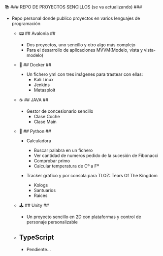 📚 ### REPO DE PROYECTOS SENCILLOS (se va actualizando) ###
- Repo personal donde publico proyectos en varios lenguajes de programación
  
  - 📟 ## Avalonia ##
    - Dos proyectos, uno sencillo y otro algo más complejo
    - Para el desarrollo de aplicaciones MVVM(Modelo, vista y vista-modelo)
      
  - 🐳 ## Docker ##
    - Un fichero yml con tres imágenes para trastear con ellas:
      - Kali Linux
      - Jenkins
      - Metasploit
        
  - ☕ ## JAVA ##
    - Gestor de concesionario sencillo 
        - Clase Coche
        - Clase Main
          
  - 🐍 ## Python ##
    - Calculadora
        - Buscar palabra en un fichero
        - Ver cantidad de numeros pedido de la sucesión de Fibonacci
        - Comprobar primo
        - Calcular temperatura de Cº a Fº
          
    - Tracker gráfico y por consola para TLOZ: Tears Of The Kingdom
        - Kologs
        - Santuarios
        - Raices
          
  - 🕹 ## Unity ##
    - Un proyecto sencillo en 2D con plataformas y control de personaje personalizable
  
  - ## TypeScript ##
    - Pendiente...
